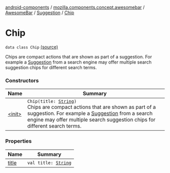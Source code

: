 [android-components](../../../../index.md) / [mozilla.components.concept.awesomebar](../../../index.md) / [AwesomeBar](../../index.md) / [Suggestion](../index.md) / [Chip](./index.md)

# Chip

`data class Chip` [(source)](https://github.com/mozilla-mobile/android-components/blob/master/components/concept/awesomebar/src/main/java/mozilla/components/concept/awesomebar/AwesomeBar.kt#L111)

Chips are compact actions that are shown as part of a suggestion. For example a [Suggestion](../index.md) from a search
engine may offer multiple search suggestion chips for different search terms.

### Constructors

| Name | Summary |
|---|---|
| [&lt;init&gt;](-init-.md) | `Chip(title: `[`String`](https://kotlinlang.org/api/latest/jvm/stdlib/kotlin/-string/index.html)`)`<br>Chips are compact actions that are shown as part of a suggestion. For example a [Suggestion](../index.md) from a search engine may offer multiple search suggestion chips for different search terms. |

### Properties

| Name | Summary |
|---|---|
| [title](title.md) | `val title: `[`String`](https://kotlinlang.org/api/latest/jvm/stdlib/kotlin/-string/index.html) |

